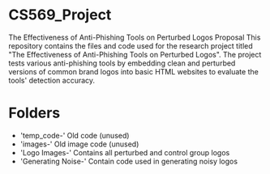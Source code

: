 # CS569_Project
The Effectiveness of Anti-Phishing Tools on Perturbed Logos Proposal
This repository contains the files and code used for the research project titled "The Effectiveness of Anti-Phishing Tools on Perturbed Logos". The project tests various anti-phishing tools by embedding clean and perturbed versions of common brand logos into basic HTML websites to evaluate the tools' detection accuracy.

# Folders  
- 'temp_code-' Old code (unused)
- 'images-' Old image code (unused)
- 'Logo Images-' Contains all perturbed and control group logos
- 'Generating Noise-' Contain code used in generating noisy logos
